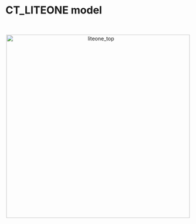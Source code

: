 # CT_LITEONE model
<br>
<p align="center">
  <img width="500" src="/../../../../wirelesscrafters/.github/blob/main/images/devices/lite_one/top.png" alt="liteone_top" />
</p>
<br>